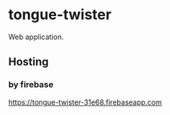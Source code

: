 # tongue-twister
Web application.

## Hosting
### by firebase
https://tongue-twister-31e68.firebaseapp.com
